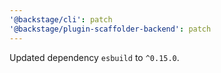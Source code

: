 ```yaml
---
'@backstage/cli': patch
'@backstage/plugin-scaffolder-backend': patch
---
```


Updated dependency `esbuild` to `^0.15.0`.
